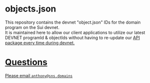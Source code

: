 # objects.json
This repository contains the devnet "object.json" IDs for the domain program on the Sui devnet.<br/>
It is maintained here to allow our client applications to utilize our latest DEVNET programId & objectIds
without having to re-update our <a href="https://github.com/snsdomains/js">API package every time during
devnet.

# Questions
Please email `anthony@sns.domains`
